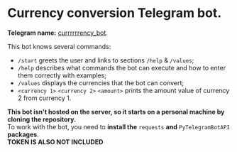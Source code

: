 # Сurrency conversion Telegram bot.  
**Telegram name:** [currrrrrency_bot](https://t.me/currrrrrency_bot).

This bot knows several commands:

+ `/start` greets the user and links to sections `/help` & `/values`;
+ `/help` describes what commands the bot can execute and how to enter them correctly with examples;
+ `/values` displays the currencies that the bot can convert;
+ `<currency 1>` `<currency 2>` `<amount>` prints the amount value of currency 2 from currency 1.

**This bot isn't hosted on the server, so it starts on a personal machine by cloning the repository.**   
To work with the bot, you need to **install the** `requests` **and** `PyTelegramBotAPI` **packages**.  
**TOKEN IS ALSO NOT INCLUDED**
